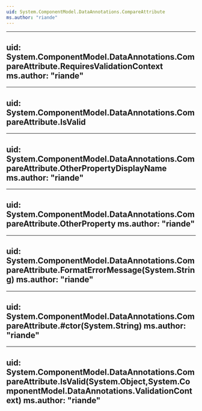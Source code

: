 ```yaml
---
uid: System.ComponentModel.DataAnnotations.CompareAttribute
ms.author: "riande"
---
```


---
uid: System.ComponentModel.DataAnnotations.CompareAttribute.RequiresValidationContext
ms.author: "riande"
---

---
uid: System.ComponentModel.DataAnnotations.CompareAttribute.IsValid
---

---
uid: System.ComponentModel.DataAnnotations.CompareAttribute.OtherPropertyDisplayName
ms.author: "riande"
---

---
uid: System.ComponentModel.DataAnnotations.CompareAttribute.OtherProperty
ms.author: "riande"
---

---
uid: System.ComponentModel.DataAnnotations.CompareAttribute.FormatErrorMessage(System.String)
ms.author: "riande"
---

---
uid: System.ComponentModel.DataAnnotations.CompareAttribute.#ctor(System.String)
ms.author: "riande"
---

---
uid: System.ComponentModel.DataAnnotations.CompareAttribute.IsValid(System.Object,System.ComponentModel.DataAnnotations.ValidationContext)
ms.author: "riande"
---
